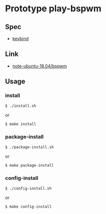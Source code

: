 
# Prototype play-bspwm


## Spec

* [keybind](spec-keybind.md)


## Link

* [note-ubuntu-18.04/bspwm](https://samwhelp.github.io/note-ubuntu-18.04/read/subject/bspwm/)


## Usage

### install

``` sh
$ ./install.sh
```

or

``` sh
$ make install
```


### package-install

``` sh
$ ./package-install.sh
```

or

``` sh
$ make package-install
```


### config-install

``` sh
$ ./config-install.sh
```

or

``` sh
$ make config-install
```
